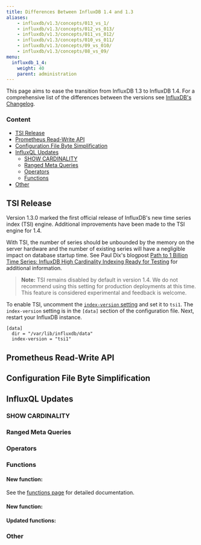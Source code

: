 ```yaml
---
title: Differences Between InfluxDB 1.4 and 1.3
aliases:
    - influxdb/v1.3/concepts/013_vs_1/
    - influxdb/v1.3/concepts/012_vs_013/
    - influxdb/v1.3/concepts/011_vs_012/
    - influxdb/v1.3/concepts/010_vs_011/
    - influxdb/v1.3/concepts/09_vs_010/
    - influxdb/v1.3/concepts/08_vs_09/
menu:
  influxdb_1_4:
    weight: 40
    parent: administration
---
```


This page aims to ease the transition from InfluxDB 1.3 to InfluxDB 1.4.
For a comprehensive list of the differences between the versions
see [InfluxDB's Changelog](/influxdb/v1.5/about_the_project/releasenotes-changelog/).

### Content
* [TSI Release](#tsi-release)
* [Prometheus Read-Write API](#prometheus-read-write-api)
* [Configuration File Byte Simplification](#configuration-file-byte-simplification)
* [InfluxQL Updates](#influxql-updates)
  * [SHOW CARDINALITY](#show-cardinality)
  * [Ranged Meta Queries](#ranged-meta-queries)
  * [Operators](#operators)
  * [Functions](#functions)
* [Other](#other)

## TSI Release
Version 1.3.0 marked the first official release of InfluxDB's new time series index (TSI) engine.  Additional 
improvements have been made to the TSI engine for 1.4.

With TSI, the number of series should be unbounded by the memory on the server hardware and the number of existing series will have a negligible impact on database startup time.
See Paul Dix's blogpost [Path to 1 Billion Time Series: InfluxDB High Cardinality Indexing Ready for Testing](https://www.influxdata.com/path-1-billion-time-series-influxdb-high-cardinality-indexing-ready-testing/) for additional information.

> **Note:** TSI remains disabled by default in version 1.4.  We do not recommend using this setting for production deployments 
at this time.  This feature is considered experimental and feedback is welcome.

To enable TSI, uncomment the [`index-version` setting](/influxdb/v1.5/administration/config/#index-version-inmem) and set it to `tsi1`.
The `index-version` setting is in the `[data]` section of the configuration file.
Next, restart your InfluxDB instance.

```
[data]
  dir = "/var/lib/influxdb/data"
  index-version = "tsi1"
```

## Prometheus Read-Write API

## Configuration File Byte Simplification

## InfluxQL Updates

### SHOW CARDINALITY

### Ranged Meta Queries

### Operators



### Functions


#### New function: 

See the [functions page](/influxdb/v1.5/query_language/functions/) for detailed documentation.

#### New function: 

#### Updated functions: 

### Other


